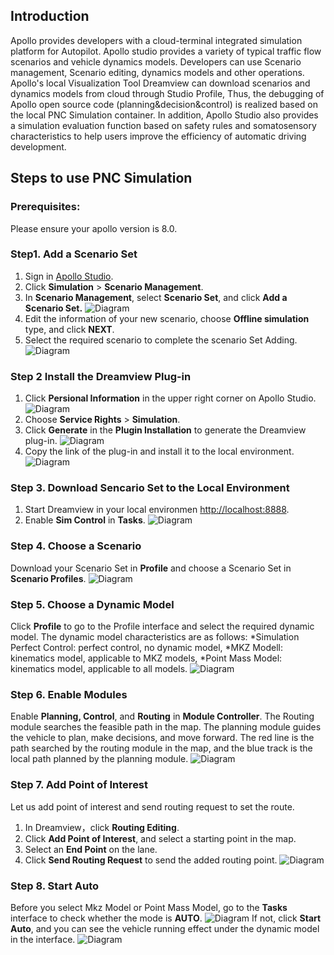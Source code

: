 ## Introduction

Apollo provides developers with a cloud-terminal integrated simulation platform for Autopilot. Apollo studio provides a variety of typical traffic flow scenarios and vehicle dynamics models. Developers can use Scenario  management, Scenario  editing, dynamics models and other operations. Apollo's local Visualization Tool Dreamview can  download scenarios and dynamics models from cloud through Studio Profile, Thus, the debugging of Apollo open source code (planning&decision&control) is realized based on the local PNC Simulation container. In addition, Apollo Studio also provides a simulation evaluation function based on safety rules and somatosensory characteristics to help users improve the efficiency of automatic driving development.


## Steps to use PNC Simulation
### Prerequisites:
Please ensure your apollo version is 8.0.
### Step1. Add a Scenario Set
1. Sign in [Apollo Studio](https://studio.apollo.auto/login?url=/).
2. Click **Simulation** > **Scenario Management**.
3. In **Scenario Management**, select **Scenario Set**, and click **Add a Scenario Set.**
![Diagram](./images/scenario_set_index.png)
4. Edit the information of your new scenario, choose **Offline simulation** type, and click **NEXT**.
5. Select the required scenario to complete the scenario Set Adding.
![Diagram](./images/add_scenario_set.png)
### Step 2 Install the Dreamview Plug-in
1. Click **Persional Information** in the upper right corner on Apollo Studio. 
![Diagram](./images/user_info.png)
2. Choose **Service Rights** > **Simulation**.
3. Click **Generate** in the **Plugin Installation** to generate the Dreamview plug-in.
![Diagram](./images/service_interests.png)
4. Copy the link of the plug-in and install it to the local environment.
![Diagram](./images/plug_in_installation.png)
### Step 3. Download Sencario Set to the Local Environment
1. Start Dreamview in your local environmen [http://localhost:8888](http://localhost:8888).
2. Enable **Sim Control** in **Tasks**.
![Diagram](./images/dreamview_index.png)
### Step 4. Choose a Scenario
Download your Scenario Set in **Profile** and choose a Scenario Set in **Scenario Profiles**.
![Diagram](./images/profile_index.png)
### Step 5. Choose a Dynamic Model
Click **Profile** to go to the Profile interface and select the required dynamic model. The dynamic model characteristics are as follows:
*Simulation Perfect Control: perfect control, no dynamic model,
*MKZ Modell: kinematics model, applicable to MKZ models,
*Point Mass Model: kinematics model, applicable to all models.
![Diagram](./images/choose_dynamic_model.png)
### Step 6. Enable Modules
Enable **Planning, Control**, and **Routing** in **Module Controller**.
The Routing module searches the feasible path in the map. The planning module guides the vehicle to plan, make decisions, and move forward. The red line is the path searched by the routing module in the map, and the blue track is the local path planned by the planning module.
![Diagram](./images/enable_modules.png)
### Step 7. Add Point of Interest
Let us add point of interest and send routing request to set the route.
1. In Dreamview，click **Routing Editing**.
2. Click **Add Point of Interest**, and select a starting point in the map.
3. Select an **End Point** on the lane.
4. Click **Send Routing Request** to send the added routing point.
![Diagram](./images/add_point_of_Interest.png)
### Step 8. Start Auto
Before you select Mkz Model or Point Mass Model, go to the **Tasks** interface to check whether the mode is **AUTO**.
![Diagram](./images/start_auto.png)
If not, click **Start Auto**, and you can see the vehicle running effect under the dynamic model in the interface.
![Diagram](./images/result.png)
